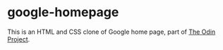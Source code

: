 # google-homepage
This is an HTML and CSS clone of Google home page, part of [The Odin Project](http://www.theodinproject.com/web-development-101/html-css).
